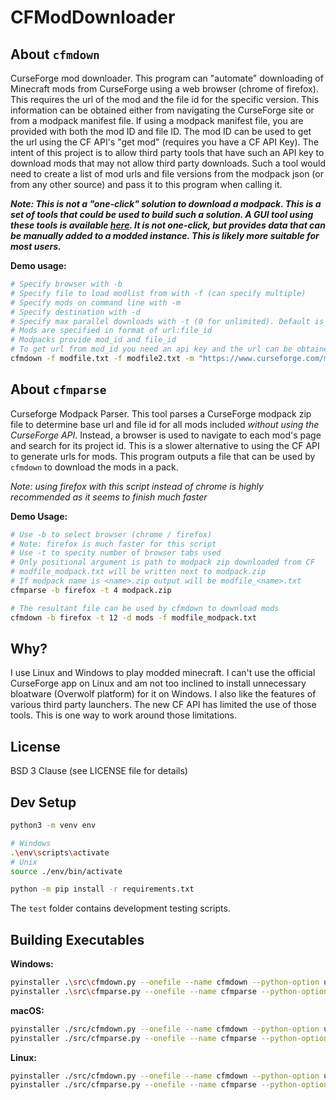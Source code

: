 # CFModDownloader

## About `cfmdown`

CurseForge mod downloader. This program can "automate" downloading of Minecraft mods from CurseForge using a web browser (chrome of firefox). This requires the url of the mod and the file id for the specific version. This information can be obtained either from navigating the CurseForge site or from a modpack manifest file. If using a modpack manifest file, you are provided with both the mod ID and file ID. The mod ID can be used to get the url using the CF API's "get mod" (requires you have a CF API Key). The intent of this project is to allow third party tools that have such an API key to download mods that may not allow third party downloads. Such a tool would need to create a list of mod urls and file versions from the modpack json (or from any other source) and pass it to this program when calling it. 

***Note: This is not a "one-click" solution to download a modpack. This is a set of tools that could be used to build such a solution. A GUI tool using these tools is available [here](https://github.com/MB3hel/CFModpackImporter/). It is not one-click, but provides data that can be manually added to a modded instance. This is likely more suitable for most users.***


**Demo usage:**

```sh
# Specify browser with -b
# Specify file to load modlist from with -f (can specify multiple)
# Specify mods on command line with -m
# Specify destination with -d
# Specify max parallel downloads with -t (0 for unlimited). Default is 12
# Mods are specified in format of url:file_id
# Modpacks provide mod_id and file_id
# To get url from mod_id you need an api key and the url can be obtained by "getting the mod" using the CF API
cfmdown -f modfile.txt -f modfile2.txt -m "https://www.curseforge.com/minecraft/mc-mods/waystones:3515707" -b firefox -d mods -t 0
```


## About `cfmparse`

Curseforge Modpack Parser. This tool parses a CurseForge modpack zip file to determine base url and file id for all mods included *without using the CurseForge API*. Instead, a browser is used to navigate to each mod's page and search for its project id. This is a slower alternative to using the CF API to generate urls for mods. This program outputs a file that can be used by `cfmdown` to download the mods in a pack.

*Note: using firefox with this script instead of chrome is highly recommended as it seems to finish much faster*

**Demo Usage:**

```sh
# Use -b to select browser (chrome / firefox)
# Note: firefox is much faster for this script
# Use -t to specity number of browser tabs used
# Only positional argument is path to modpack zip downloaded from CF
# modfile_modpack.txt will be written next to modpack.zip
# If modpack name is <name>.zip output will be modfile_<name>.txt
cfmparse -b firefox -t 4 modpack.zip

# The resultant file can be used by cfmdown to download mods
cfmdown -b firefox -t 12 -d mods -f modfile_modpack.txt
```


## Why?

I use Linux and Windows to play modded minecraft. I can't use the official CurseForge app on Linux and am not too inclined to install unnecessary bloatware (Overwolf platform) for it on Windows. I also like the features of various third party launchers. The new CF API has limited the use of those tools. This is one way to work around those limitations.


## License

BSD 3 Clause (see LICENSE file for details)


## Dev Setup

```sh
python3 -m venv env

# Windows
.\env\scripts\activate
# Unix
source ./env/bin/activate

python -m pip install -r requirements.txt
```

The `test` folder contains development testing scripts.


## Building Executables

**Windows:**

```sh
pyinstaller .\src\cfmdown.py --onefile --name cfmdown --python-option u
pyinstaller .\src\cfmparse.py --onefile --name cfmparse --python-option u
```

**macOS:**

```sh
pyinstaller ./src/cfmdown.py --onefile --name cfmdown --python-option u
pyinstaller ./src/cfmparse.py --onefile --name cfmparse --python-option u
```

**Linux:**

```sh
pyinstaller ./src/cfmdown.py --onefile --name cfmdown --python-option u
pyinstaller ./src/cfmparse.py --onefile --name cfmparse --python-option u
```
